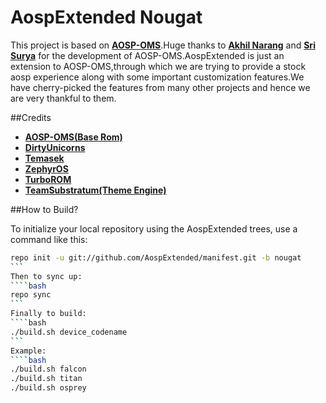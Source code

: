 AospExtended Nougat
===========
This project is based on 
[**AOSP-OMS**](https://github.com/AOSP-RRO).Huge thanks to [**Akhil 
Narang**](https://github.com/akhilnarang) and [**Sri 
Surya**](https://github.com/srisurya95) for the development of 
AOSP-OMS.AospExtended is just an extension to AOSP-OMS,through which we 
are trying to provide a stock aosp experience along with some important 
customization features.We have cherry-picked the features from many 
other projects and hence we are very thankful to them.

##Credits
* [**AOSP-OMS(Base Rom)**](https://github.com/AOSP-RRO)
* [**DirtyUnicorns**](https://github.com/DirtyUnicorns)
* [**Temasek**](https://github.com/temasek)
* [**ZephyrOS**](https://github.com/Zephyr-OS)
* [**TurboROM**](https://github.com/TurboROM)
* [**TeamSubstratum(Theme Engine)**](https://github.com/TeamSubstratum)

##How to Build?

To initialize your local repository using the AospExtended trees, use a 
command like this:
````bash
repo init -u git://github.com/AospExtended/manifest.git -b nougat
```
Then to sync up:
````bash
repo sync
```
Finally to build:
````bash
./build.sh device_codename
```
Example:
````bash
./build.sh falcon
./build.sh titan
./build.sh osprey

